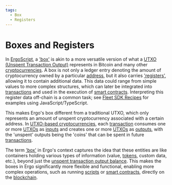 ```yaml
---
tags:
  - Box
  - Registers
---
```


# Boxes and Registers

In [ErgoScript](ergoscript.md), a ['box'](box.md) is akin to a more versatile version of what a [UTXO (Unspent Transaction Output)](eutxo.md) represents in Bitcoin and many other [cryptocurrencies](protocol-overview.md). A box is not only a ledger entry denoting the amount of cryptocurrency owned by a particular [address](address.md), but it also carries ['registers'](registers.md), allowing it to contain additional data. This data could range from simple values to more complex structures, which can later be integrated into [transactions](transactions.md) and used in the execution of [smart contracts](contracts.md). Interpreting this register data off-chain is a common task; see [Fleet SDK Recipes](fleet-sdk-recipes.md) for examples using JavaScript/TypeScript.

This makes Ergo's box different from a traditional UTXO, which only represents an amount of unspent cryptocurrency associated with a certain address. In [UTXO-based cryptocurrencies](eutxo.md), each [transaction](transactions.md) consumes one or more [UTXOs](eutxo.md) as [inputs](transactions.md) and creates one or more [UTXOs](eutxo.md) as [outputs](transactions.md), with the 'unspent' outputs being the 'coins' that can be spent in future [transactions](transactions.md).

The term ['box'](box.md) in Ergo's context captures the idea that these entities are like containers holding various types of information (value, [tokens](eip4.md), custom data, etc.), beyond just the [unspent transaction output balance](eutxo.md). This makes the boxes in Ergo significantly more flexible and functional, enabling more complex operations, such as running [scripts](ergoscript.md) or [smart contracts](contracts.md), directly on the [blockchain](protocol-overview.md).
